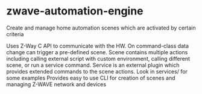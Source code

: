 # zwave-automation-engine
Create and manage home automation scenes which are activated by certain criteria

Uses Z-Way C API to communicate with the HW.
On command-class data change can trigger a pre-defined scene.
Scene contains multiple actions including calling external script with custom environment,
calling different scene, or run a service command.
Service is an external plugin which provides extended commands to the scene actions. Look in services/ for some examples
Provides easy to use CLI for creation of scenes and managing Z-WAVE network and devices
